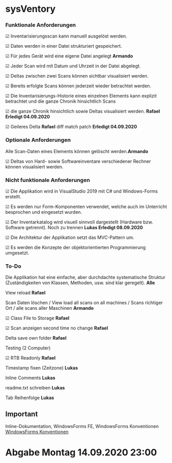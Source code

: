 # sysVentory

### Funktionale Anforderungen
&#9745; Inventarisierungsscan kann manuell ausgelöst werden.

&#9745; Daten werden in einer Datei strukturiert gespeichert.

&#9745; Für jedes Gerät wird eine eigene Datei angelegt **Armando**

&#9745; Jeder Scan wird mit Datum und Uhrzeit in der Datei abgelegt.

&#9745; Deltas zwischen zwei Scans können sichtbar visualisiert werden.

&#9745; Bereits erfolgte Scans können jederzeit wieder betrachtet werden.

&#9745; Die Inventarisierungs-Historie eines einzelnen Elements kann explizit betrachtet und die ganze Chronik hinsichtlich Scans 

&#9745; die ganze Chronik hinsichtlich sowie Deltas visualisiert werden. **Rafael** **Erledigt 04.09.2020**

&#9745; Geileres Delta **Rafael** diff match patch **Erledigt 04.09.2020**

### Optionale Anforderungen
Alle Scan-Daten eines Elements können gelöscht werden.**Armando**

&#9745; Deltas von Hard- sowie Softwareinventare verschiedener Rechner können visualisiert werden.


### Nicht funktionale Anforderungen
&#9745; Die Applikation wird in VisualStudio 2019 mit C# und Windows-Forms erstellt.

&#9745; Es werden nur Form-Komponenten verwendet, welche auch im Unterricht besprochen und eingesetzt wurden.

&#9745; Der Inventarkatalog wird visuell sinnvoll dargestellt (Hardware bzw. Software getrennt). Noch zu trennen **Lukas Erledigt 08.09.2020**

&#9745; Die Architektur der Applikation setzt das MVC-Pattern um.

&#9745; Es werden die Konzepte der objektorientierten Programmierung umgesetzt.

### To-Do
Die Applikation hat eine einfache, aber durchdachte systematische Struktur (Zuständigkeiten von Klassen, Methoden, usw. sind klar geregelt). **Alle**

View reload **Rafael**

Scan Daten löschen / View load all scans on all machines / Scans richtiger Ort / alle scans aller Maschinen **Armando**

&#9745; Class File to Storage **Rafael**

&#9745; Scan anzeigen second time no change **Rafael**

Delta save own folder **Rafael**

Testing (2 Computer)

&#9745; RTB Readonly **Rafael**

Timestamp fixen (Zeitzone) **Lukas**

Inline Comments **Lukas**

readme.txt schreiben **Lukas**

Tab Reihenfolge **Lukas**





## Important
Inline-Dokumentation, WindowsForms FE, WindowsForms Konventionen [WindowsForms Konventionen](https://lernen.zbw.ch/pluginfile.php/49534/mod_resource/content/1/Pr%C3%A4fixe_Form_Komponenten_CSharp.pdf)

# Abgabe Montag 14.09.2020 23:00
